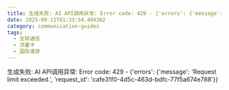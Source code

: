 ```yaml
---
title: 生成失败: AI API调用异常: Error code: 429 - {'errors': {'message': 'Request limit exceeded.', 'request_id': '8009848b-a3aa-4d57-9746-8bd40002ac32'}}
date: 2025-09-11T01:33:54.494382
category: communication-guides
tags:
  - 全球通信
  - 流量卡
  - 国际漫游
---
```


生成失败: AI API调用异常: Error code: 429 - {'errors': {'message': 'Request limit exceeded.', 'request_id': 'cafe31f0-4d5c-463d-bdfc-77f5a674e788'}}